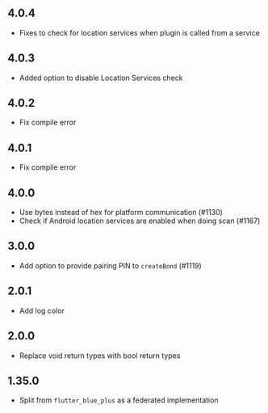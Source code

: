 ## 4.0.4
* Fixes to check for location services when plugin is called from a service

## 4.0.3
* Added option to disable Location Services check

## 4.0.2
* Fix compile error

## 4.0.1
* Fix compile error

## 4.0.0
* Use bytes instead of hex for platform communication (#1130)
* Check if Android location services are enabled when doing scan (#1167)

## 3.0.0
* Add option to provide pairing PIN to `createBond` (#1119)

## 2.0.1
* Add log color

## 2.0.0
* Replace void return types with bool return types

## 1.35.0
* Split from `flutter_blue_plus` as a federated implementation
